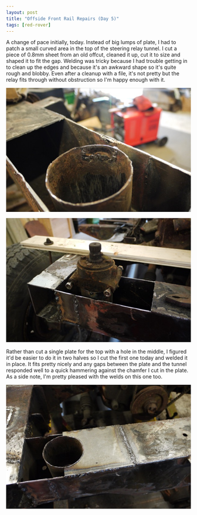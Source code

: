 ```yaml
---
layout: post
title: "Offside Front Rail Repairs (Day 5)"
tags: [red-rover]
---
```


A change of pace initially, today.  Instead of big lumps of plate, I had to patch a small curved area in the top of the steering relay tunnel.  I cut a piece of 0.8mm sheet from an old offcut, cleaned it up, cut it to size and shaped it to fit the gap.  Welding was tricky because I had trouble getting in to clean up the edges and because it's an awkward shape so it's quite rough and blobby.  Even after a cleanup with a file, it's not pretty but the relay fits through without obstruction so I'm happy enough with it.

![](/images/red-rover/P1070679.tn.JPG)

![](/images/red-rover/P1070680.tn.JPG)

Rather than cut a single plate for the top with a hole in the middle, I figured it'd be easier to do it in two halves so I cut the first one today and welded it in place.  It fits pretty nicely and any gaps between the plate and the tunnel responded well to a quick hammering against the chamfer I cut in the plate.  As a side note, I'm pretty pleased with the welds on this one too.

![](/images/red-rover/P1070681.tn.JPG)
